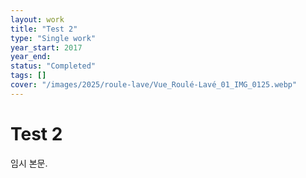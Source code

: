 ```yaml
---
layout: work
title: "Test 2"
type: "Single work"
year_start: 2017
year_end:
status: "Completed"
tags: []
cover: "/images/2025/roule-lave/Vue_Roulé-Lavé_01_IMG_0125.webp"
---
```


# Test 2

임시 본문.
